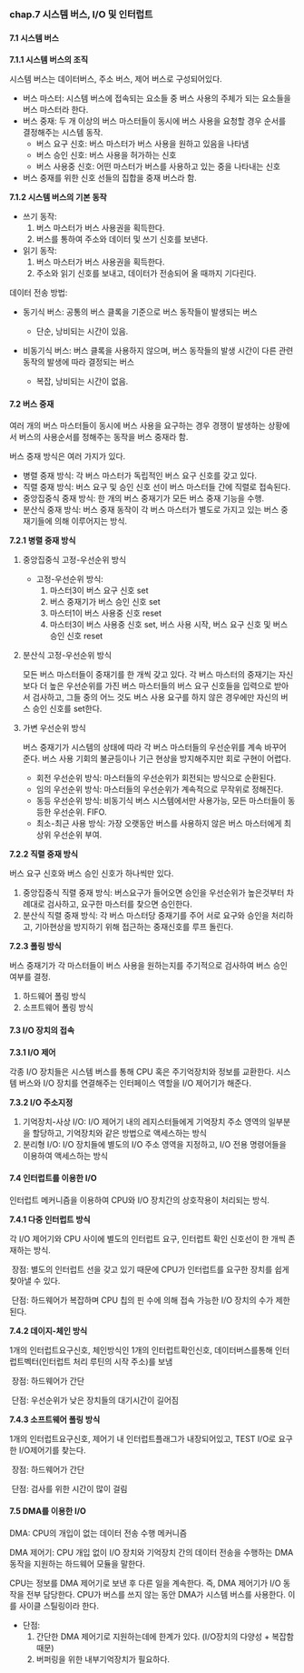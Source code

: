 ### chap.7 시스템 버스, I/O 및 인터럽트

#### 7.1 시스템 버스

**7.1.1 시스템 버스의 조직**

시스템 버스는 데이터버스, 주소 버스, 제어 버스로 구성되어있다.

- 버스 마스터: 시스템 버스에 접속되는 요소들 중 버스 사용의 주체가 되는 요소들을 버스 마스터라 한다.
- 버스 중재: 두 개 이상의 버스 마스터들이 동시에 버스 사용을 요청할 경우 순서를 결정해주는 시스템 동작.
  - 버스 요구 신호: 버스 마스터가 버스 사용을 원하고 있음을 나타냄
  - 버스 승인 신호: 버스 사용을 허가하는 신호
  - 버스 사용중 신호: 어떤 마스터가 버스를 사용하고 있는 중을 나타내는 신호
- 버스 중재를 위한 신호 선들의 집합을 중재 버스라 함.



**7.1.2 시스템 버스의 기본 동작**

- 쓰기 동작: 
  1. 버스 마스터가 버스 사용권을 획득한다.
  2. 버스를 통하여 주소와 데이터 및 쓰기 신호를 보낸다.
- 읽기 동작:
  1. 버스 마스터가 버스 사용권을 획득한다.
  2. 주소와 읽기 신호를 보내고, 데이터가 전송되어 올 때까지 기다린다.



 데이터 전송 방법:

- 동기식 버스: 공통의 버스 클록을 기준으로 버스 동작들이 발생되는 버스
  - 단순, 낭비되는 시간이 있음.

- 비동기식 버스: 버스 클록을 사용하지 않으며, 버스 동작들의 발생 시간이 다른 관련 동작의 발생에 따라 결정되는 버스
  - 복잡, 낭비되는 시간이 없음.



#### 7.2 버스 중재

 여러 개의 버스 마스터들이 동시에 버스 사용을 요구하는 경우 경쟁이 발생하는 상황에서 버스의 사용순서를 정해주는 동작을 버스 중재라 함.

 버스 중재 방식은 여러 가지가 있다.

- 병렬 중재 방식: 각 버스 마스터가 독립적인 버스 요구 신호를 갖고 있다.
- 직렬 중재 방식: 버스 요구 및 승인 신호 선이 버스 마스터들 간에 직렬로 접속된다.
- 중앙집중식 중재 방식: 한 개의 버스 중재기가 모든 버스 중재 기능을 수행.
- 분산식 중재 방식: 버스 중재 동작이 각 버스 마스터가 별도로 가지고 있는 버스 중재기들에 의해 이루어지는 방식.



**7.2.1 병렬 중재 방식**

1. 중앙집중식 고정-우선순위 방식

   - 고정-우선순위 방식: 
     1. 마스터3이 버스 요구 신호 set
     2. 버스 중재기가 버스 승인 신호 set
     3. 마스터1이 버스 사용중 신호 reset
     4. 마스터3이 버스 사용중 신호 set, 버스 사용 시작, 버스 요구 신호 및 버스 승인 신호 reset

2. 분산식 고정-우선순위 방식

    모든 버스 마스터들이 중재기를 한 개씩 갖고 있다. 각 버스 마스터의 중재기는 자신보다 더 높은 우선순위를 가진 버스 마스터들의 버스 요구 신호들을 입력으로 받아서 검사하고, 그들 중의 어느 것도 버스 사용 요구를 하지 않은 경우에만 자신의 버스 승인 신호를 set한다.

3. 가변 우선순위 방식

    버스 중재기가 시스템의 상태에 따라 각 버스 마스터들의 우선순위를 계속 바꾸어 준다. 버스 사용 기회의 불균등이나 기근 현상을 방지해주지만 회로 구현이 어렵다.

   - 회전 우선순위 방식: 마스터들의 우선순위가 회전되는 방식으로 순환된다.
   - 임의 우선순위 방식: 마스터들의 우선순위가 계속적으로 무작위로 정해진다.
   - 동등 우선순위 방식: 비동기식 버스 시스템에서만 사용가능, 모든 마스터들이 동등한 우선순위. FIFO.
   - 최소-최근 사용 방식: 가장 오랫동안 버스를 사용하지 않은 버스 마스터에게 최상위 우선순위 부여.



**7.2.2 직렬 중재 방식**

버스 요구 신호와 버스 승인 신호가 하나씩만 있다.

1. 중앙집중식 직렬 중재 방식: 버스요구가 들어오면 승인을 우선순위가 높은것부터 차례대로 검사하고, 요구한 마스터를 찾으면 승인한다.
2. 분산식 직렬 중재 방식: 각 버스 마스터당 중재기를 주어 서로 요구와 승인을 처리하고, 기아현상을 방지하기 위해 접근하는 중재신호를 루프 돌린다.



**7.2.3 폴링 방식**

 버스 중재기가 각 마스터들이 버스 사용을 원하는지를 주기적으로 검사하여 버스 승인 여부를 결정.

1. 하드웨어 폴링 방식
2. 소프트웨어 폴링 방식



#### 7.3 I/O 장치의 접속

**7.3.1 I/O 제어**

 각종 I/O 장치들은 시스템 버스를 통해 CPU 혹은 주기억장치와 정보를 교환한다. 시스템 버스와 I/O 장치를 연결해주는 인터페이스 역할을 I/O 제어기가 해준다.

**7.3.2 I/O 주소지정**

1. 기억장치-사상 I/O: I/O 제어기 내의 레지스터들에게 기억장치 주소 영역의 일부분을 할당하고, 기억장치와 같은 방법으로 액세스하는 방식
2. 분리형 I/O: I/O 장치들에 별도의 I/O 주소 영역을 지정하고, I/O 전용 명령어들을 이용하여 액세스하는 방식



#### 7.4 인터럽트를 이용한 I/O

 인터럽트 메커니즘을 이용하여 CPU와 I/O 장치간의 상호작용이 처리되는 방식.

**7.4.1 다중 인터럽트 방식**

 각 I/O 제어기와 CPU 사이에 별도의 인터럽트 요구, 인터럽트 확인 신호선이 한 개씩 존재하는 방식.

​	장점: 별도의 인터럽트 선을 갖고 있기 때문에 CPU가 인터럽트를 요구한 장치를 쉽게 찾아낼 수 있다.

​	단점: 하드웨어가 복잡하며 CPU 칩의 핀 수에 의해 접속 가능한 I/O 장치의 수가 제한된다.

**7.4.2 데이지-체인 방식**

 1개의 인터럽트요구신호, 체인방식인 1개의 인터럽트확인신호, 데이터버스를통해 인터럽트벡터(인터럽트 처리 루틴의 시작 주소)를 보냄

​	장점: 하드웨어가 간단

​	단점: 우선순위가 낮은 장치들의 대기시간이 길어짐

**7.4.3 소프트웨어 폴링 방식**

 1개의 인터럽트요구신호, 제어기 내 인터럽트플래그가 내장되어있고, TEST I/O로 요구한 I/O제어기를 찾는다.

​	장점: 하드웨어가 간단

​	단점: 검사를 위한 시간이 많이 걸림



#### 7.5 DMA를 이용한 I/O

 DMA: CPU의 개입이 없는 데이터 전송 수행 메커니즘

 DMA 제어기: CPU 개입 없이 I/O 장치와 기억장치 간의 데이터 전송을 수행하는 DMA 동작을 지원하는 하드웨어 모듈을 말한다.

 CPU는 정보를 DMA 제어기로 보낸 후 다른 일을 계속한다. 즉, DMA 제어기가 I/O 동작을 전부 담당한다. CPU가 버스를 쓰지 않는 동안 DMA가 시스템 버스를 사용한다. 이를 사이클 스틸링이라 한다.

- 단점: 
  1. 간단한 DMA 제어기로 지원하는데에 한계가 있다. (I/O장치의 다양성 + 복잡함때문)
  2. 버퍼링을 위한 내부기억장치가 필요하다.



